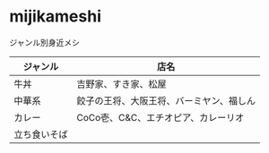 # mijikameshi
ジャンル別身近メシ


ジャンル | 店名 |
--- | --- |
牛丼 | 吉野家、すき家、松屋
中華系 | 餃子の王将、大阪王将、バーミヤン、福しん
カレー | CoCo壱、C&C、エチオピア、カレーリオ
立ち食いそば | 
